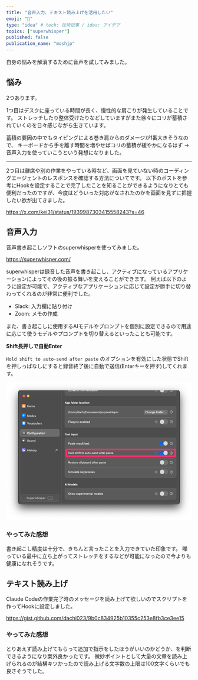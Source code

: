 ```yaml
---
title: "音声入力、テキスト読み上げを活用したい"
emoji: "🎤"
type: "idea" # tech: 技術記事 / idea: アイデア
topics: ["superwhisper"]
published: false
publication_name: "moshjp"
---
```


自身の悩みを解消するために音声を試してみました。

## 悩み

2つあります。

1つ目はデスクに座っている時間が長く、慢性的な肩こりが発生していることです。
ストレッチしたり整体受けたりなどしていますがまた徐々にコリが蓄積されていくのを日々感じながら生きています。

蓄積の要因の中でもタイピングによる巻き肩からのダメージが1番大きそうなので、
キーボードから手を離す時間を増やせばコリの蓄積が緩やかになるはず → 音声入力を使っていこうという発想になりました。

---
2つ目は離席や別の作業をやっている時など、画面を見ていない時のコーディングエージェントのレスポンスを確認する方法についてです。
以下のポストを参考にHookを設定することで完了したことを知ることができるようになりとても便利だったのですが、今度はどういった対応がなされたのかを画面を見ずに把握したい欲が出てきました。

https://x.com/kei31/status/1939987303415558243?s=46

## 音声入力

音声書き起こしソフトのsuperwhisperを使ってみました。

https://superwhisper.com/

superwhisperは録音した音声を書き起こし、アクティブになっているアプリケーションによってその後の振る舞いを変えることができます。
例えば以下のように設定が可能で、アクティブなアプリケーションに応じて設定が勝手に切り替わってくれるのが非常に便利でした。

- Slack: 入力欄に貼り付け
- Zoom: メモの作成

また、書き起こしに使用するAIモデルやプロンプトを個別に設定できるので用途に応じて使うモデルやプロンプトを切り替えるといったことも可能です。

**Shift長押しで自動Enter**

`Hold shift to auto-send after paste` のオプションを有効にした状態でShiftを押しっぱなしにすると録音終了後に自動で送信(Enterキーを押す)してくれます。

![](/images/5bfa5f78bbc1bf/hold-shift.png)

### やってみた感想

書き起こし精度は十分で、きちんと言ったことを入力できていた印象です。
喋っている最中に立ち上がってストレッチをするなどが可能になったので今よりも健康になれそうです。

## テキスト読み上げ

Claude Codeの作業完了時のメッセージを読み上げて欲しいのでスクリプトを作ってHookに設定しました。

https://gist.github.com/dachi023/9b0c834925b10355c253e8fb3ce3ee15

### やってみた感想

とりあえず読み上げてもらって追加で指示をしたほうがいいのかどうか、を判断できるようになり案外良かったです。
微妙ポイントとして大量の文章を読み上げられるのが結構キツかったので読み上げる文字数の上限は100文字くらいでも良さそうでした。
